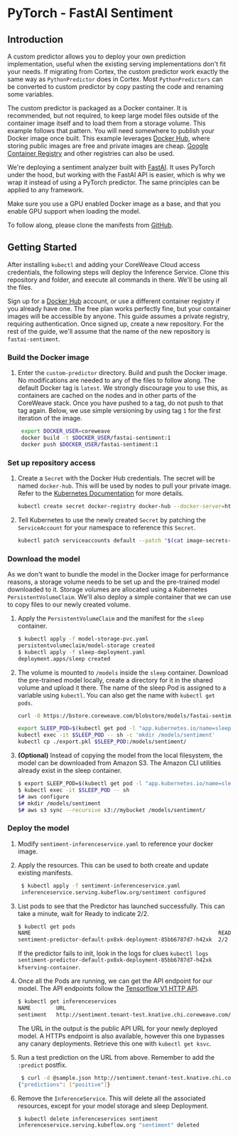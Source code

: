 # PyTorch - FastAI Sentiment

## Introduction

A custom predictor allows you to deploy your own prediction implementation, useful when the existing serving implementations don't fit your needs. If migrating from Cortex, the custom predictor work exactly the same way as `PythonPredictor` does in Cortex. Most `PythonPredictors` can be converted to custom predictor by copy pasting the code and renaming some variables.

The custom predictor is packaged as a Docker container. It is recommended, but not required, to keep large model files outside of the container image itself and to load them from a storage volume. This example follows that pattern. You will need somewhere to publish your Docker image once built. This example leverages [Docker Hub](https://hub.docker.com), where storing public images are free and private images are cheap. [Google Container Registry](https://blog.container-solutions.com/using-google-container-registry-with-kubernetes) and other registries can also be used.

We're deploying a sentiment analyzer built with [FastAI](https://docs.fast.ai/text.html). It uses PyTorch under the hood, but working with the FastAI API is easier, which is why we wrap it instead of using a PyTorch predictor. The same principles can be applied to any framework.

Make sure you use a GPU enabled Docker image as a base, and that you enable GPU support when loading the model.

To follow along, please clone the manifests from [GitHub](https://github.com/coreweave/kubernetes-cloud/tree/master/online-inference/custom-sentiment).

## Getting Started

After installing `kubectl` and adding your CoreWeave Cloud access credentials, the following steps will deploy the Inference Service. Clone this repository and folder, and execute all commands in there. We'll be using all the files.

Sign up for a [Docker Hub](https://hub.docker.com) account, or use a different container registry if you already have one. The free plan works perfectly fine, but your container images will be accessible by anyone. This guide assumes a private registry, requiring authentication. Once signed up, create a new repository. For the rest of the guide, we'll assume that the name of the new repository is `fastai-sentiment`.

### Build the Docker image

1. Enter the `custom-predictor` directory. Build and push the Docker image. No modifications are needed to any of the files to follow along. The default Docker tag is `latest`. We strongly discourage you to use this, as containers are cached on the nodes and in other parts of the CoreWeave stack. Once you have pushed to a tag, do not push to that tag again. Below, we use simple versioning by using tag `1` for the first iteration of the image.  

   ```bash
    export DOCKER_USER=coreweave
    docker build -t $DOCKER_USER/fastai-sentiment:1
    docker push $DOCKER_USER/fastai-sentiment:1
   ```

### Set up repository access

1. Create a `Secret` with the Docker Hub credentials. The secret will be named `docker-hub`. This will be used by nodes to pull your private image. Refer to the [Kubernetes Documentation](https://kubernetes.io/docs/tasks/configure-pod-container/pull-image-private-registry/#create-a-secret-by-providing-credentials-on-the-command-line) for more details.

   ```bash
   kubectl create secret docker-registry docker-hub --docker-server=https://index.docker.io/v1/ --docker-username=<your-name> --docker-password=<your-pword> --docker-email=<your-email>
   ```

2. Tell Kubernetes to use the newly created `Secret` by patching the `ServiceAccount` for your namespace to reference this `Secret`.

   ```bash
   kubectl patch serviceaccounts default --patch "$(cat image-secrets-serviceaccount.patch.yaml)"
   ```

### Download the model

As we don't want to bundle the model in the Docker image for performance reasons, a storage volume needs to be set up and the pre-trained model downloaded to it. Storage volumes are allocated using a Kubernetes `PersistentVolumeClaim`. We'll also deploy a simple container that we can use to copy files to our newly created volume.

1. Apply the `PersistentVolumeClaim` and the manifest for the `sleep` container.

   ```bash
   $ kubectl apply -f model-storage-pvc.yaml
   persistentvolumeclaim/model-storage created
   $ kubectl apply -f sleep-deployment.yaml
   deployment.apps/sleep created
   ```

2. The volume is mounted to `/models` inside the `sleep` container. Download the pre-trained model locally, create a directory for it in the shared volume and upload it there. The name of the sleep Pod is assigned to a variable using `kubectl`. You can also get the name with `kubectl get pods`.

   ```bash
   curl -O https://bstore.coreweave.com/blobstore/models/fastai-sentiment/export.pkl

   export SLEEP_POD=$(kubectl get pod -l "app.kubernetes.io/name=sleep" -o jsonpath='{.items[0].metadata.name}')
   kubectl exec -it $SLEEP_POD -- sh -c 'mkdir /models/sentiment'
   kubectl cp ./export.pkl $SLEEP_POD:/models/sentiment/
   ```

3. **\(Optional\)** Instead of copying the model from the local filesystem, the model can be downloaded from Amazon S3. The Amazon CLI utilities already exist in the sleep container.

   ```bash
   $ export SLEEP_POD=$(kubectl get pod -l "app.kubernetes.io/name=sleep" -o jsonpath='{.items[0].metadata.name}')
   $ kubectl exec -it $SLEEP_POD -- sh
   $# aws configure
   $# mkdir /models/sentiment
   $# aws s3 sync --recursive s3://mybucket /models/sentiment/
   ```

### Deploy the model

1. Modify `sentiment-inferenceservice.yaml` to reference your docker image.
2. Apply the resources. This can be used to both create and update existing manifests.

   ```bash
    $ kubectl apply -f sentiment-inferenceservice.yaml
    inferenceservice.serving.kubeflow.org/sentiment configured
   ```

3. List pods to see that the Predictor has launched successfully. This can take a minute, wait for Ready to indicate 2/2.

   ```bash
   $ kubectl get pods
   NAME                                                           READY   STATUS    RESTARTS   AGE
   sentiment-predictor-default-px8xk-deployment-85bb6787d7-h42xk  2/2     Running   0          34s
   ```

   If the predictor fails to init, look in the logs for clues `kubectl logs sentiment-predictor-default-px8xk-deployment-85bb6787d7-h42xk kfserving-container`.

4. Once all the Pods are running, we can get the API endpoint for our model. The API endpoints follow the [Tensorflow V1 HTTP API](https://www.tensorflow.org/tfx/serving/api_rest#predict_api).

   ```bash
   $ kubectl get inferenceservices
   NAME        URL                                                                          READY   DEFAULT TRAFFIC   CANARY TRAFFIC   AGE
   sentiment   http://sentiment.tenant-test.knative.chi.coreweave.com/v1/models/sentiment   True    100                                23h
   ```

   The URL in the output is the public API URL for your newly deployed model. A HTTPs endpoint is also available, however this one bypasses any canary deployments. Retrieve this one with `kubectl get ksvc`.

5. Run a test prediction on the URL from above. Remember to add the `:predict` postfix.

   ```bash
    $ curl -d @sample.json http://sentiment.tenant-test.knative.chi.coreweave.com/v1/models/sentiment:predict
   {"predictions": ["positive"]}
   ```

6. Remove the `InferenceService`. This will delete all the associated resources, except for your model storage and sleep Deployment.

   ```bash
   $ kubectl delete inferenceservices sentiment
   inferenceservice.serving.kubeflow.org "sentiment" deleted
   ```

